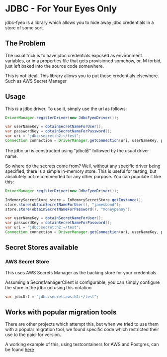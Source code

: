 # JDBC - For Your Eyes Only

jdbc-fyeo is a library which allows you to hide away jdbc credentials in a store of some sort.

## The Problem

The usual trick is to have jdbc credentials exposed as environment variables, or in a properties file that gets
provisioned somehow, or, M forbid, just left baked into the source code somewhere.

This is not ideal. This library allows you to put those credentials elsewhere. Such as AWS Secret Manager

## Usage

This *is* a jdbc driver. To use it, simply use the url as follows:

```java
DriverManager.registerDriver(new JdbcFyeoDriver());

var userNameKey = obtainSecretNameForUser();
var passwordKey = obtainSecretNameForPassword();
var uri = "jdbc:secret:h2:~/test";
Connection connection = DriverManager.getConnection(uri, userNameKey, passwordKey);

```

The jdbc uri is constructed using "jdbc:secret:" followed by the usual driver name.

So where do the secrets come from? Well, without any specific driver being specified, there is a simple in-memory store. This is useful
for testing, but absolutely not recommended for any other purpose. You can populate it like this:

```java
DriverManager.registerDriver(new JdbcFyeoDriver());

InMemorySecretStore store = InMemorySecretStore.getInstance();
store.store(obtainSecretNameForUser(), "jamesbond");
store.store(obtainSecretNameForPassword(), "moneypenny");

var userNameKey = obtainSecretNameForUser();
var passwordKey = obtainSecretNameForPassword();
var uri = "jdbc:secret:h2:~/test";
Connection connection = DriverManager.getConnection(uri, userNameKey, passwordKey);

```

## Secret Stores available

### AWS Secret Store

This uses AWS Secrets Manager as the backing store for your credentials

Assuming a SecretManagerClient is configurable, you can simply configure the store in the jdbc url using this notation

```java
var jdbcUrl = "jdbc:secret.aws:h2:~/test";
```

## Works with popular migration tools

There are other projects which attempt this, but when we tried to use them with a popular migration tool, we found specific code which restricted their use to
the paid-for version.

A working example of this, using testcontainers for AWS and Postgres, can be found [here](https://github.com/georgecodes/jdbc-fyeo/blob/main/aws-flyway-example/src/test/java/com/elevenware/jdbc/fyeo/example/LocalstackTests.java)